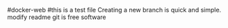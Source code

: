 #docker-web
#this is a test file
Creating a new branch is quick and simple.
modify readme
git is free software

